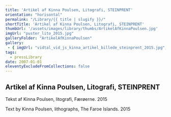 ```yaml
---
title: 'Artikel af Kinna Poulsen, Litografi, STEINPRENT'
orientation: "horisontal"
permalink: "/Library/{{ title | slugify }}/"
shortTitle: 'Artikel af Kinna Poulsen, Litografi, STEINPRENT'
thumbUrl: '/assets/images/library/thumbs/ArtikelAfKinnaPoulsen.jpg'
imgUrl: "puster_lito_2015.jpg"
galleryFolder: "ArtikelAfKinnaPoulsen"
gallery:
 - { imgUrl: "vidtal_vid_js_kinna_artikel_billede_steinprent_2015.jpg", caption: "" }
tags:
  - pressLibrary
date: 2007-01-01
eleventyExcludeFromCollections: false
---
```



<div class="Txt">
  <h2>Artikel af Kinna Poulsen, Litografi, STEINPRENT</h2>
  <p>Tekst af Kinna Poulsen, litografi,&nbsp;Færøerne. 2015</p>
  <p>Text by Kinna Poulsen, lithographs, The Faroe Islands. 2015</p>
</div>